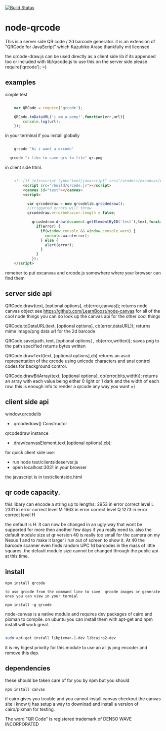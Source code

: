 [![Build Status](https://secure.travis-ci.org/soldair/node-qrcode.png)](http://travis-ci.org/soldair/node-qrcode)


node-qrcode
===========


This is a server side QR code / 2d barcode generator.
it is an extension of "QRCode for JavaScript" which Kazuhiko Arase thankfully mit licensed

the qrcode-draw.js can be used  directly as a client side lib if its appended too or included with lib/qrcode.js
to use this on the server side please require('qrcode'); =)

examples
--------
simple test

```js

	var QRCode = require('qrcode');

	QRCode.toDataURL('i am a pony!',function(err,url){
		console.log(url);
	});

```
in your terminal if you install globally

```sh

	qrcode "hi i want a qrcode"

  qrcode "i like to save qrs to file" qr.png


```

in client side html. 

```html

    <!--[if ie]><script type="text/javascript" src="/vendors/excanvas/excanvas.js"></script><![endif]-->
		<script src="/build/qrcode.js"></script>
		<canvas id="test"></canvas>
		<script>

		  var qrcodedraw = new qrcodelib.qrcodedraw();
		  //triggered errors will throw
		  qrcodedraw.errorbehavior.length = false;

			qrcodedraw.draw(document.getElementByID('test'),text,function(error,canvas){
			  if(error) {
			    if(window.console && window.console.warn) {
			      console.warn(error);
			    } else {
			      alert(error);
			    }
			  }
			});
    </script>

```

remeber to put excanvas and qrcode.js somewhere where your browser can find them

server side api
---------------

  QRCode.draw(text, [optional options], cb(error,canvas));
    returns node canvas object see https://github.com/LearnBoost/node-canvas for all of the cool node things you can do
    look up the canvas api for the other cool things

  QRCode.toDataURL(text, [optional options], cb(error,dataURL));
    returns mime image/png data url for the 2d barcode 

  QRCode.save(path, text, [optional options] , cb(error,written));
    saves png to the path specified returns bytes written

  QRCode.drawText(text, [optional options],cb)
    returns an ascii representation of the qrcode using unicode characters and ansi control codes for background control.

  QRCode.drawBitArray(text, [optional options], cb(error,bits,width));
    returns an array with each value being either 0 light or 1 dark and the width of each row.
    this is enough info to render a qrcode any way you want =)


client side api
---------------

window.qrcodelib
  - .qrcodedraw() Constructor

qrcodedraw instance
  - .draw(canvasElement,text,[optional options],cb);


for quick client side use:

- run node test/clientsideserver.js
- open localhost:3031 in your browser

the javascript is in test/clientside.html

qr code capacity.
-----------------

this libary can encode a string up to lengths:
2953 in error correct level L
2331 in error correct level M
1663 in error correct level Q
1273 in error correct level H

the default is H. 
It can now be changed in an ugly way that wont be supported for more then another few days if you really need to.
also the default module size at qr version 40 is really too small for the camera on my Nexus 1 and to make it larger i run out of screen to show it. At 40 the barcode scanner even finds random UPC 1d barcodes in the mass of little squares.
the default module size cannot be changed through the public api at this time.

install
-------

	npm install qrcode

	to use qrcode from the command line to save  qrcode images or generate ones you can view in your termial

	npm install -g qrcode 


  node-canvas is a native module and requires dev packages of cairo and pixman to compile. 
  on ubuntu you can install them with apt-get and npm install will work great.

  ```sh
  
  sudo apt-get install libpixman-1-dev libcairo2-dev
  ```
  
  it is my higest priority for this module to use an all js png encoder and remove this dep.


dependencies
------------
these should be taken care of for you by npm but you should

	npm install canvas

if cairo gives you trouble and you cannot install canvas checkout the canvas site i know tj has setup a way to download and install a version of cairo/pixman for testing.

The word "QR Code" is registered trademark of 
DENSO WAVE INCORPORATED
